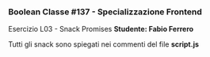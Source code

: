 ### Boolean Classe #137 - Specializzazione Frontend

Esercizio L03 - Snack Promises
**Studente: Fabio Ferrero**

Tutti gli snack sono spiegati nei commenti del file **script.js**